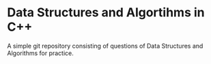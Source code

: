# Data Structures and Algortihms in C++

A simple git repository consisting of questions of Data Structures and Algorithms for practice.
